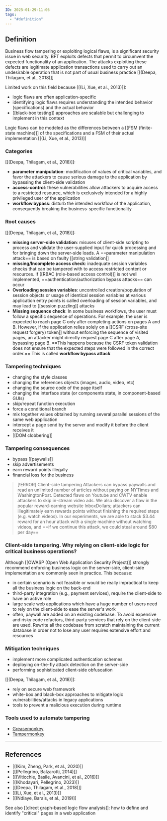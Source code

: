 ```yaml
---
ID: 2025-01-29-11:05
tags:
  - "#definition"
---
```

## Definition

Business flow tampering or exploiting logical flaws, is a significant security issue in web security. BFT exploits defects that permit to circumvent the expected functionality of an application. The attacks exploiting these defects are legitimate application transactions used to carry out an undesirable operation that is not part of usual business practice [[(Deepa, Thilagam, et al., 2018)]]

Limited work on this field because [[(Li, Xue, et al., 2013)]]:
- logic flaws are often application-specific
- identifying logic flaws requires understanding the intended behavior (specifications) and the actual behavior
- [[black-box testing]] approaches are scalable but challenging to implement in this context

Logic flaws can be modeled as the differences between a [[FSM (finite-state machine)]] of the specifications and a FSM of their actual implementation [[(Li, Xue, et al., 2013)]]

### Categories 

[[(Deepa, Thilagam, et al., 2018)]]:
- **parameter manipulation**: modification of values of critical variables, and favor the attackers to cause serious damage to the application by bypassing the client-side validation
- **access-control**: these vulnerabilities allow attackers to acquire access to a restricted resource, which is exclusively intended for a highly privileged user of the application
- **workflow bypass**: disturb the intended workflow of the application, consequently breaking the business-specific functionality 

### Root causes

[[(Deepa, Thilagam, et al., 2018)]]:
- **missing server-side validation**: misuses of client-side scripting to process and validate the user-supplied input for quick processing and for bringing down the server-side loads. A ==parameter manipulation attack== is based on faulty [[string validation]]
- **missing/Incomplete access check**: inadequate session variables checks that can be tampered with to access restricted content or resources. If [[RBAC (role-based access control)]] is not well implemented, ==authentication/authorization bypass attacks== can occur
- **Overloading session variables**: uncontrolled creation/population of session objects or usage of identical session variables at various application entry points is called overloading of session variables, and may lead to [[session puzzling]] attacks
- **Missing sequence check**: In some business workflows, the user must follow a specific sequence of operations. For example, the user is expected to reach page C only after completing actions on pages A and B. However, if the application relies solely on a [[CSRF (cross-site request forgery) token]] without enforcing the sequence of visited pages, an attacker might directly request page C after page A, bypassing page B. ==This happens because the CSRF token validation does not ensure that the expected steps were followed in the correct order.== This is called **workflow bypass attack**

### Tampering techniques

- changing the style classes
- changing the references objects (images, audio, video, etc)
- changing the source code of the page itself
- changing the interface state (or components state, in component-based GUIs)
- skip/repeat function execution
- force a conditional branch
- mix together values obtained by running several parallel sessions of the same web application
- intercept a page send by the server and modify it before the client receives it
- [[DOM clobbering]]

### Tampering consequences

- bypass [[paywalls]]
- skip advertisements
- earn reward points illegally
- financial loss for the business

> [!ERROR] Client-side tampering
>  Attackers can bypass paywalls and read an unlimited number of articles without paying on NYTimes and WashingtonPost. Detected flaws on Youtube and CWTV enable attackers to skip in-stream video ads. We also discover a flaw in the popular reward-earning website InboxDollars; attackers can illegitimately earn rewards points without finishing the required steps (e.g. watch videos). In our experiments, we are able to stack $3.44 reward for an hour attack with a single machine without watching videos, and ==if we continue this attack, we could steal around $80 per day==

### Client-side tampering. Why relying on client-side logic for critical business operations?

Although [[OWASP (Open Web Application Security Project)]] strongly recommend enforcing business logic on the server-side, client-side implementation are commonly seen in practice. This because:
- in certain scenario is not feasible or would be really impractical to keep all the business logic on the back-end
- third-party integration (e.g., payment services), require the client-side to have an active role
- large scale web applications which have a huge number of users need to rely on the client-side to ease the server's work
- often, paywall are added on an existing codebase. To avoid expensive and risky code refactors, third-party services that rely on the client-side are used. Rewrite all the codebase from scratch maintaining the current database in order not to lose any user requires extensive effort and resources

### Mitigation techniques

- implement more complicated authentication schemes
- deploying on-the-fly attack detection on the server-side
- performing sophisticated client-side obfuscation

[[(Deepa, Thilagam, et al., 2018)]]:
- rely on secure web framework
- white-box and black-box approaches to mitigate logic vulnerabilities/attacks in legacy applications
- tools to prevent a malicious execution during runtime

### Tools used to automate tampering

- [Greasemonkey](https://addons.mozilla.org/it/firefox/addon/greasemonkey/)
- [Tampermonkey](https://www.tampermonkey.net/)

---
## References
- [[(Kim, Zheng, Park, et al., 2020)]]
- [[(Pellegrino, Balzarotti, 2014)]]
- [[(Viticchie, Basile, Avancini, et al., 2016)]]
- [[(Khodayari, Pellegrino, 2023)]]
- [[(Deepa, Thilagam, et al., 2018)]]
- [[(Li, Xue, et al., 2013)]]
- [[(Ndiaye, Barais, et al., 2019)]]

See also [[direct graph-based logic flow analysis]]: how to define and identify "critical" pages in a web application